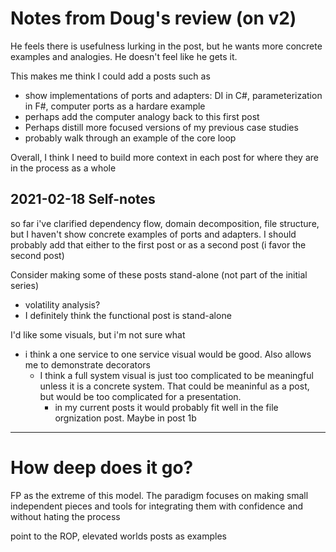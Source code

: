 <!-- 
  Paul didn't pickup what I was putting down at all. He thought it was basically just IDesign
  He made a good point that overall architecture systems are pretty much impossible to maintain at large companies like amazon.
  What's more important is understanding the mechanism of decoupling.
  I overall agree, but that is still a high bar. How can I reposition to make it unambiguous that I'm building more specific decision processes
  as a ramp up to that understanding?
  Maybe split the general overview into its own post, focusing hard on just the two decisions I take from IDesign and Ports and adapters
  Then, in a second post, go hard on context-specific rules
  Also, list the past posts as concrete examples
 -->


# Notes from Doug's review (on v2)
He feels there is usefulness lurking in the post, but he wants more concrete examples and analogies. He doesn't feel like he gets it.

This makes me think I could add a posts such as
- show implementations of ports and adapters: DI in C#, parameterization in F#, computer ports as a hardare example
- perhaps add the computer analogy back to this first post
- Perhaps distill more focused versions of my previous case studies
- probably walk through an example of the core loop

Overall, I think I need to build more context in each post for where they are in the process as a whole


## 2021-02-18 Self-notes
so far i've clarified dependency flow, domain decomposition, file structure, but I haven't show concrete examples of ports and adapters. I should probably add that either to the first post or as a second post (i favor the second post)

Consider making some of these posts stand-alone (not part of the initial series)
- volatility analysis?
- I definitely think the functional post is stand-alone

I'd like some visuals, but i'm not sure what
- i think a one service to one service visual would be good. Also allows me to demonstrate decorators
  - I think a full system visual is just too complicated to be meaningful unless it is a concrete system. That could be meaninful as a post, but would be too complicated for a presentation.
    - in my current posts it would probably fit well in the file orgnization post. Maybe in post 1b

-----

# How deep does it go?
FP as the extreme of this model. The paradigm focuses on making small independent pieces and tools for integrating them with confidence and without hating the process

point to the ROP, elevated worlds posts as examples
